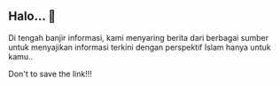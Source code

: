 ## Halo... 👋

Di tengah banjir informasi, kami menyaring berita dari berbagai sumber untuk menyajikan informasi terkini dengan perspektif Islam hanya untuk kamu..

Don't to save the link!!!
